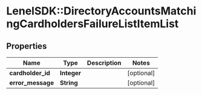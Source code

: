 # LenelSDK::DirectoryAccountsMatchingCardholdersFailureListItemList

## Properties
Name | Type | Description | Notes
------------ | ------------- | ------------- | -------------
**cardholder_id** | **Integer** |  | [optional] 
**error_message** | **String** |  | [optional] 


